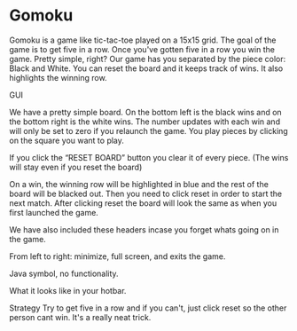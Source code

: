 # Gomoku
Gomoku is a game like tic-tac-toe played on a 15x15 grid. The goal of the game is to get five in a row. Once you've gotten five in a row you win the game. Pretty simple, right? Our game has you separated by the piece color: Black and White. You can reset the board and it keeps track of wins. It also highlights the winning row.

GUI

We have a pretty simple board. On the bottom left is the black wins and on the bottom right is the white wins. The number updates with each win and will only be set to zero if you relaunch the game. You play pieces by clicking on the square you want to play.

If you click the “RESET BOARD” button you clear it of every piece. (The wins will stay even if you reset the board)

On a win, the winning row will be highlighted in blue and the rest of the board will be blacked out. Then you need to click reset in order to start the next match. After clicking reset the board will look the same as when you first launched the game. 


We have also included these headers incase you forget whats going on in the game.

From left to right: minimize, full screen, and exits the game.

Java symbol, no functionality.

What it looks like in your hotbar.

Strategy
	Try to get five in a row and if you can't, just click reset so the other person cant win. It's a really neat trick.

